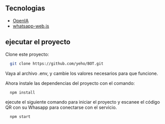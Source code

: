 

## Tecnologias

- [OpenIA](https://beta.openai.com/)
- [whatsapp-web.js](https://wwebjs.dev/)

## ejecutar el proyecto

Clone este proyecto:

```bash
  git clone https://github.com/yeho/BOT.git
```

Vaya al archivo .env, y cambie los valores necesarios para que funcione.

Ahora instale las dependencias del proyecto con el comando:

```bash
  npm install
```

ejecute el siguiente comando para iniciar el proyecto y escanee el código QR con su Whasapp para conectarse con el servicio.

```bash
  npm start
```
